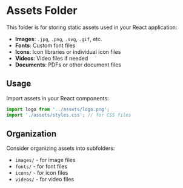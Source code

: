 # Assets Folder

This folder is for storing static assets used in your React application:

- **Images**: `.jpg`, `.png`, `.svg`, `.gif`, etc.
- **Fonts**: Custom font files
- **Icons**: Icon libraries or individual icon files
- **Videos**: Video files if needed
- **Documents**: PDFs or other document files

## Usage

Import assets in your React components:

```javascript
import logo from '../assets/logo.png';
import './assets/styles.css'; // for CSS files
```

## Organization

Consider organizing assets into subfolders:
- `images/` - for image files
- `fonts/` - for font files
- `icons/` - for icon files
- `videos/` - for video files 